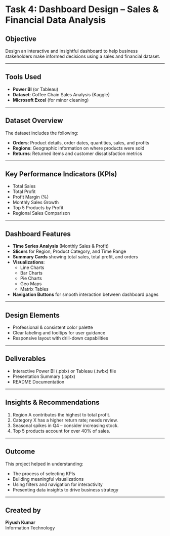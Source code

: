 #  Task 4: Dashboard Design – Sales & Financial Data Analysis

##  Objective
Design an interactive and insightful dashboard to help business stakeholders make informed decisions using a sales and financial dataset.

---

##  Tools Used
- **Power BI** (or Tableau)
- **Dataset**: Coffee Chain Sales Analysis (Kaggle)
- **Microsoft Excel** (for minor cleaning)

---

##  Dataset Overview
The dataset includes the following:
- **Orders**: Product details, order dates, quantities, sales, and profits
- **Regions**: Geographic information on where products were sold
- **Returns**: Returned items and customer dissatisfaction metrics

---

##  Key Performance Indicators (KPIs)
-  Total Sales  
-  Total Profit  
-  Profit Margin (%)  
-  Monthly Sales Growth  
-  Top 5 Products by Profit  
-  Regional Sales Comparison  

---

##  Dashboard Features
- **Time Series Analysis** (Monthly Sales & Profit)
- **Slicers** for Region, Product Category, and Time Range
- **Summary Cards** showing total sales, total profit, and orders
- **Visualizations**:
  - Line Charts
  - Bar Charts
  - Pie Charts
  - Geo Maps
  - Matrix Tables
- **Navigation Buttons** for smooth interaction between dashboard pages

---

##  Design Elements
- Professional & consistent color palette
- Clear labeling and tooltips for user guidance
- Responsive layout with drill-down capabilities

---

##  Deliverables
-  Interactive Power BI (.pbix) or Tableau (.twbx) file  
-  Presentation Summary (.pptx)  
-  README Documentation  

---

##  Insights & Recommendations
1. Region A contributes the highest to total profit.
2. Category X has a higher return rate; needs review.
3. Seasonal spikes in Q4 – consider increasing stock.
4. Top 5 products account for over 40% of sales.

---

##  Outcome
This project helped in understanding:
- The process of selecting KPIs
- Building meaningful visualizations
- Using filters and navigation for interactivity
- Presenting data insights to drive business strategy

---

##  Created by
**Piyush Kumar**  
Information Technology 
